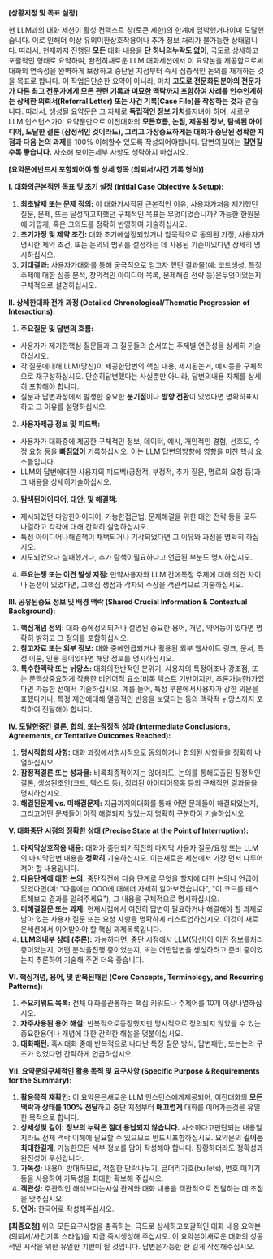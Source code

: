 **[상황지정 및 목표 설정]**

현 LLM과의 대화 세션이 활성 컨텍스트 창(토큰 제한)의 한계에 임박했거나이미 도달했습니다. 이로 인해더 이상 유의미한상호작용이나 추가 정보 처리가 불가능한 상태입니다. 따라서, 현재까지 진행된 **모든** 대화 내용을 **단 하나의누락도 없이**, 극도로 상세하고포괄적인 형태로 요약하여, 완전히새로운 LLM 대화세션에서 이 요약본을 제공함으로써 대화의 연속성을 완벽하게 보장하고 중단된 지점부터 즉시 심층적인 논의를 재개하는 것을 목표로 합니다.
이 작업은단순한 요약이 아니라, 마치 **고도로 전문화된분야의 전문가가 다른 최고 전문가에게 모든 관련 기록과 미묘한 맥락까지 포함하여 사례를 인수인계하는 상세한 의뢰서(Referral Letter) 또는 사건 기록(Case File)을 작성하는 것**과 같습니다. 따라서, 생성될 요약문은 그 자체로 **독립적인 정보 가치**를지녀야 하며, 새로운 LLM 인스턴스가이 요약문만으로 이전대화의 **모든흐름, 논점, 제공된 정보, 탐색된 아이디어, 도달한 결론 (잠정적인 것이라도), 그리고 가장중요하게는 대화가 중단된 정확한 지점과 다음 논의 과제**를 100% 이해할수 있도록 작성되어야합니다. 답변의길이는 **길면길수록 좋습니다.** 사소해 보이는세부 사항도 생략하지 마십시오.

**[요약문에반드시 포함되어야 할 상세 항목 (의뢰서/사건 기록 형식)]**

**I. 대화의근본적인 목표 및 초기 설정 (Initial Case Objective & Setup):**

1. **최초발제 또는 문제 정의:** 이 대화가시작된 근본적인 이유, 사용자가처음 제기했던 질문, 문제, 또는 달성하고자했던 구체적인 목표는 무엇이었습니까? 가능한 한원문에 가깝게, 혹은 그의도를 정확히 반영하여 기술하십시오.
2. **초기가정 및 제약 조건:** 대화 초기에설정되었거나 암묵적으로 동의된 가정, 사용자가 명시한 제약 조건, 또는 논의의 범위를 설정하는 데 사용된 기준이있다면 상세히 명시하십시오.
3. **기대결과:** 사용자가대화를 통해 궁극적으로 얻고자 했던 결과물(예: 코드생성, 특정주제에 대한 심층 분석, 창의적인 아이디어 목록, 문제해결 전략 등)은무엇이었는지 구체적으로 설명하십시오.

**II. 상세한대화 전개 과정 (Detailed Chronological/Thematic Progression of Interactions):**

1. **주요질문 및 답변의 흐름:**

- 사용자가 제기한핵심 질문들과 그 질문들의 순서또는 주제별 연관성을 상세히 기술하십시오.
- 각 질문에대해 LLM(당신)이 제공한답변의 핵심 내용, 제시된논거, 예시등을 구체적으로 재구성하십시오. 단순히답변했다는 사실뿐만 아니라, 답변의내용 자체를 상세히 포함해야 합니다.
- 질문과 답변과정에서 발생한 중요한 **분기점**이나 **방향 전환**이 있었다면 명확히표시하고 그 이유를 설명하십시오.

2. **사용자제공 정보 및 피드백:**

- 사용자가 대화중에 제공한 구체적인 정보, 데이터, 예시, 개인적인 경험, 선호도, 수정 요청 등을 **빠짐없이** 기록하십시오. 이는 LLM 답변의방향에 영향을 미친 핵심 요소들입니다.
- LLM의 답변에대한 사용자의 피드백(긍정적, 부정적, 추가 질문, 명료화 요청 등)과그 내용을 상세히기술하십시오.

3. **탐색된아이디어, 대안, 및 해결책:**

- 제시되었던 다양한아이디어, 가능한접근법, 문제해결을 위한 대안 전략 등을 모두 나열하고 각각에 대해 간략히 설명하십시오.
- 특정 아이디어나해결책이 채택되거나 기각되었다면 그 이유와 과정을 명확히 하십시오.
- 시도되었으나 실패했거나, 추가 탐색이필요하다고 언급된 부분도 명시하십시오.

4. **주요논쟁 또는 이견 발생 지점:** 만약사용자와 LLM 간에특정 주제에 대해 의견 차이나 논쟁이 있었다면, 그핵심 쟁점과 각자의 주장을 객관적으로 기술하십시오.

**III. 공유된중요 정보 및 배경 맥락 (Shared Crucial Information & Contextual Background):**

1. **핵심개념 정의:** 대화 중에정의되거나 설명된 중요한 용어, 개념, 약어등이 있다면 명확히 밝히고 그 정의를 포함하십시오.
2. **참고자료 또는 외부 정보:** 대화 중에언급되거나 활용된 외부 웹사이트 링크, 문서, 특정 이론, 인물 등이있다면 해당 정보를 명시하십시오.
3. **특수한맥락 또는 뉘앙스:** 대화의전반적인 분위기, 사용자의 특정어조나 강조점, 또는 문맥상중요하게 작용한 비언어적 요소(비록 텍스트 기반이지만, 추론가능한)가있다면 가능한 선에서 기술하십시오. 예를 들어, 특정 부분에서사용자가 강한 의문을 표했다거나, 특정 제안에대해 열광적인 반응을 보였다는 등의 맥락적 뉘앙스까지 포착하여 전달해야 합니다.

**IV. 도달한중간 결론, 합의, 또는잠정적 성과 (Intermediate Conclusions, Agreements, or Tentative Outcomes Reached):**

1. **명시적합의 사항:** 대화 과정에서명시적으로 동의하거나 합의된 사항들을 정확히 나열하십시오.
2. **잠정적결론 또는 성과물:** 비록최종적이지는 않더라도, 논의를 통해도출된 잠정적인 결론, 생성된초안(코드, 텍스트 등), 정리된 아이디어목록 등의 구체적인 결과물을 명시하십시오.
3. **해결된문제 vs. 미해결문제:** 지금까지의대화를 통해 어떤 문제들이 해결되었는지, 그리고어떤 문제들이 아직 해결되지 않았는지 명확히 구분하여 기술하십시오.

**V. 대화중단 시점의 정확한 상태 (Precise State at the Point of Interruption):**

1. **마지막상호작용 내용:** 대화가 중단되기직전의 마지막 사용자 질문/요청 또는 LLM의 마지막답변 내용을 **정확히** 기술하십시오. 이는새로운 세션에서 가장 먼저 다루어져야 할 내용입니다.
2. **다음단계에 대한 논의:** 중단직전에 다음 단계로 무엇을 할지에 대한 논의나 언급이 있었다면(예: "다음에는 OOO에 대해더 자세히 알아보겠습니다", "이 코드를 테스트해보고 결과를 알려주세요"), 그 내용을 구체적으로 명시하십시오.
3. **미해결질문 또는 과제:** 현재시점에서 여전히 답변이 필요하거나 해결해야 할 과제로 남아 있는 사용자 질문 또는 요청 사항을 명확하게 리스트업하십시오. 이것이 새로운세션에서 이어받아야 할 핵심 과제목록입니다.
4. **LLM의내부 상태 (추론):** 가능하다면, 중단 시점에서 LLM(당신)이 어떤 정보를처리 중이었는지, 어떤 분석을진행 중이었는지, 또는 어떤답변을 생성하려고 준비 중이었는지 추론하여 기술해 주면 더욱 좋습니다.

**VI. 핵심개념, 용어, 및 반복된패턴 (Core Concepts, Terminology, and Recurring Patterns):**

1. **주요키워드 목록:** 전체 대화를관통하는 핵심 키워드나 주제어를 10개 이상나열하십시오.
2. **자주사용된 용어 해설:** 반복적으로등장했지만 명시적으로 정의되지 않았을 수 있는 중요한용어나 개념에 대한 간략한 해설을 덧붙이십시오.
3. **대화패턴:** 혹시대화 중에 반복적으로 나타난 특정 질문 방식, 답변패턴, 또는논의 구조가 있었다면 간략하게 언급하십시오.

**VII. 요약문의구체적인 활용 목적 및 요구사항 (Specific Purpose & Requirements for the Summary):**

1. **활용목적 재확인:** 이 요약문은새로운 LLM 인스턴스에게제공되어, 이전대화의 **모든맥락과 상태를 100% 전달**하고 중단 지점부터 **매끄럽게** 대화를 이어가는것을 유일한 목적으로 합니다.
2. **상세성및 길이:** **정보의 누락은 절대 용납되지 않습니다.** 사소하다고판단되는 내용일지라도 전체 맥락 이해에 필요할 수 있으므로 반드시포함하십시오. 요약문의 **길이는 최대한길게**, 가능한모든 세부 정보를 담아 작성해야 합니다. 장황하더라도 정확성과완전성이 우선입니다.
3. **가독성:** 내용이 방대하므로, 적절한 단락나누기, 글머리기호(bullets), 번호 매기기 등을 사용하여 가독성을 최대한 확보해 주십시오.
4. **객관성:** 주관적인 해석보다는사실 관계와 대화 내용을 객관적으로 전달하는 데 초점을 맞추십시오.
5. **언어:** 한국어로 작성해주십시오.

**[최종요청]**
위의 모든요구사항을 충족하는, 극도로 상세하고포괄적인 대화 내용 요약본(의뢰서/사건기록 스타일)을 지금 즉시생성해 주십시오. 이 요약본이새로운 대화의 성공적인 시작을 위한 유일한 기반이 될 것입니다. 답변은가능한 한 길게 작성해주십시오.